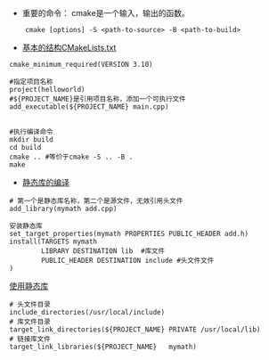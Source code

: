 * 重要的命令： cmake是一个输入，输出的函数。
```
    cmake [options] -S <path-to-source> -B <path-to-build>
```

* [基本的结构CMakeLists.txt](basic/CMakeLists.txt)
```
cmake_minimum_required(VERSION 3.10)

#指定项目名称
project(helloworld)
#${PROJECT_NAME}是引用项目名称，添加一个可执行文件
add_executable(${PROJECT_NAME} main.cpp)


#执行编译命令
mkdir build
cd build
cmake .. #等价于cmake -S .. -B .
make 
```

* [静态库的编译](library_basic/CMakeLists.txt)
```
# 第一个是静态库名称，第二个是源文件，无效引用头文件
add_library(mymath add.cpp)

安装静态库
set_target_properties(mymath PROPERTIES PUBLIC_HEADER add.h)
install(TARGETS mymath 
        LIBRARY DESTINATION lib  #库文件
        PUBLIC_HEADER DESTINATION include #头文件文件
)
```

[使用静态库](library_basic_ref/CMakeLists.txt)
```
# 头文件目录
include_directories(/usr/local/include)
# 库文件目录
target_link_directories(${PROJECT_NAME} PRIVATE /usr/local/lib)
# 链接库文件
target_link_libraries(${PROJECT_NAME}   mymath)

```